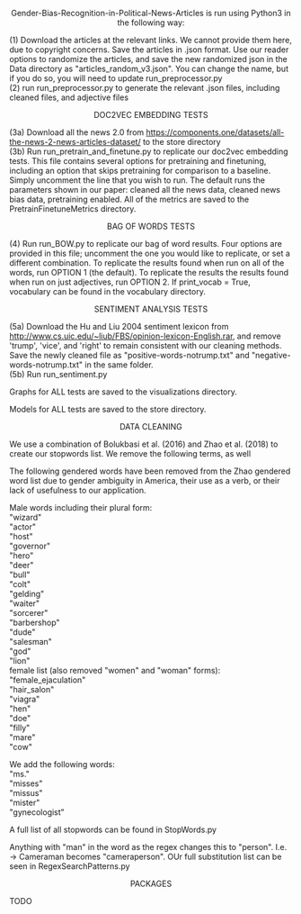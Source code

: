 <p align="center"> Gender-Bias-Recognition-in-Political-News-Articles is run using Python3 in the following way:
</p>

(1) Download the articles at the relevant links. We cannot provide them here, due to copyright concerns. Save the articles in .json format. Use our reader
options to randomize the articles, and save the new randomized json in the Data directory as "articles_random_v3.json". You can change the name, but if 
you do so, you will need to update run_preprocessor.py <br/>
(2) run run_preprocessor.py to generate the relevant .json files, including cleaned files, and adjective files

<p align="center">DOC2VEC EMBEDDING TESTS </p>
                                                       
(3a) Download all the news 2.0 from https://components.one/datasets/all-the-news-2-news-articles-dataset/ to the store directory<br/>
(3b) Run run_pretrain_and_finetune.py to replicate our doc2vec embedding tests. This file contains several options for pretraining and finetuning, including
an option that skips pretraining for comparison to a baseline. Simply uncomment the line that you wish to run.  The default runs the parameters shown in our
paper: cleaned all the news data, cleaned news bias data, pretraining enabled. All of the metrics are saved to the PretrainFinetuneMetrics directory.

<p align="center">BAG OF WORDS TESTS</p>

(4) Run run_BOW.py to replicate our bag of word results. Four options are provided in this file; uncomment the one you would like to replicate, or set a
different combination. To replicate the results found when run on all of the words, run OPTION 1 (the default). To replicate the results the results found
when run on just adjectives, run OPTION 2. If print_vocab = True, vocabulary can be found in the vocabulary directory.

<p align="center">SENTIMENT ANALYSIS TESTS</p>
                                                    
(5a) Download the Hu and Liu 2004 sentiment lexicon from http://www.cs.uic.edu/~liub/FBS/opinion-lexicon-English.rar, and remove 'trump', 'vice', and 
'right' to remain consistent with our cleaning methods. Save the newly cleaned file as "positive-words-notrump.txt" and "negative-words-notrump.txt"
in the same folder. <br/>
(5b) Run run_sentiment.py<br/>



Graphs for ALL tests are saved to the visualizations directory.<br/>

Models for ALL tests are saved to the store directory.



<p align="center">DATA CLEANING</p>


We use a combination of Bolukbasi et al. (2016) and Zhao et al. (2018) to create our stopwords list. We remove the following terms, as well 


The following gendered words have been removed from the Zhao gendered word list due to gender ambiguity in America, their use as a verb, or their lack of 
usefulness to our application. 

Male words including their plural form:<br/>
"wizard"<br/>
"actor"<br/>
"host"<br/>
"governor"<br/>
"hero"<br/>
"deer"<br/>
"bull"<br/>
"colt"<br/>
"gelding"<br/>
"waiter"<br/>
"sorcerer"<br/>
"barbershop"<br/>
"dude"<br/>
"salesman"<br/>
"god"<br/>
"lion"<br/>
female list (also removed "women" and "woman" forms):<br/>
"female_ejaculation"<br/>
"hair_salon"<br/>
"viagra"<br/>
"hen"<br/>
"doe"<br/>
"filly"<br/>
"mare"<br/>
"cow"<br/>


We add the following words:<br/>
"ms."<br/>
"misses"<br/>
"missus"<br/>
"mister"<br/>
"gynecologist"<br/>

A full list of all stopwords can be found in StopWords.py<br/>


Anything with "man" in the word  as the regex changes this to "person". I.e. -> Cameraman becomes "cameraperson". OUr full substitution list can be seen in
RegexSearchPatterns.py

<p align="center">PACKAGES</p>
TODO


